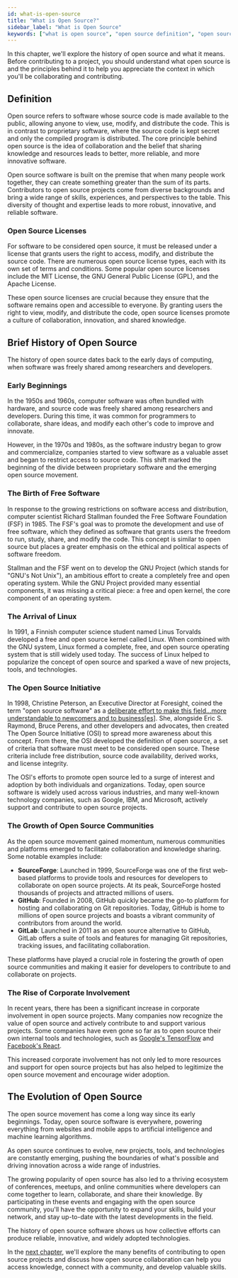 ```yaml
---
id: what-is-open-source
title: "What is Open Source?"
sidebar_label: "What is Open Source"
keywords: ["what is open source", "open source definition", "open source licenses explained", "open source history", "open source evolution", "Open Source", "Open Source Community", "open source software", "history of open source"]
---
```


In this chapter, we'll explore the history of open source and what it means. Before contributing to a project, you should understand what open source is and the principles behind it to help you appreciate the context in which you'll be collaborating and contributing.

## Definition

Open source refers to software whose source code is made available to the public, allowing anyone to view, use, modify, and distribute the code. This is in contrast to proprietary software, where the source code is kept secret and only the compiled program is distributed. The core principle behind open source is the idea of collaboration and the belief that sharing knowledge and resources leads to better, more reliable, and more innovative software.

Open source software is built on the premise that when many people work together, they can create something greater than the sum of its parts. Contributors to open source projects come from diverse backgrounds and bring a wide range of skills, experiences, and perspectives to the table. This diversity of thought and expertise leads to more robust, innovative, and reliable software.

### Open Source Licenses

For software to be considered open source, it must be released under a license that grants users the right to access, modify, and distribute the source code. There are numerous open source license types, each with its own set of terms and conditions. Some popular open source licenses include the MIT License, the GNU General Public License (GPL), and the Apache License.

These open source licenses are crucial because they ensure that the software remains open and accessible to everyone. By granting users the right to view, modify, and distribute the code, open source licenses promote a culture of collaboration, innovation, and shared knowledge.

## Brief History of Open Source

The history of open source dates back to the early days of computing, when software was freely shared among researchers and developers.

### Early Beginnings

In the 1950s and 1960s, computer software was often bundled with hardware, and source code was freely shared among researchers and developers. During this time, it was common for programmers to collaborate, share ideas, and modify each other's code to improve and innovate.

However, in the 1970s and 1980s, as the software industry began to grow and commercialize, companies started to view software as a valuable asset and began to restrict access to source code. This shift marked the beginning of the divide between proprietary software and the emerging open source movement.

### The Birth of Free Software

In response to the growing restrictions on software access and distribution, computer scientist Richard Stallman founded the Free Software Foundation (FSF) in 1985. The FSF's goal was to promote the development and use of free software, which they defined as software that grants users the freedom to run, study, share, and modify the code. This concept is similar to open source but places a greater emphasis on the ethical and political aspects of software freedom.

Stallman and the FSF went on to develop the GNU Project (which stands for "GNU's Not Unix"), an ambitious effort to create a completely free and open operating system. While the GNU Project provided many essential components, it was missing a critical piece: a free and open kernel, the core component of an operating system.

### The Arrival of Linux

In 1991, a Finnish computer science student named Linus Torvalds developed a free and open source kernel called Linux. When combined with the GNU system, Linux formed a complete, free, and open source operating system that is still widely used today. The success of Linux helped to popularize the concept of open source and sparked a wave of new projects, tools, and technologies.

### The Open Source Initiative

In 1998, Christine Peterson, an Executive Director at Foresight, coined the term "open source software" as a [deliberate effort to make this field...more understandable to newcomers and to business[es]](https://opensource.com/article/18/2/coining-term-open-source-software). She, alongside Eric S. Raymond, Bruce Perens, and other developers and advocates, then created The Open Source Initiative (OSI) to spread more awareness about this concept. From there, the OSI developed the definition of open source, a set of criteria that software must meet to be considered open source. These criteria include free distribution, source code availability, derived works, and license integrity.

The OSI's efforts to promote open source led to a surge of interest and adoption by both individuals and organizations. Today, open source software is widely used across various industries, and many well-known technology companies, such as Google, IBM, and Microsoft, actively support and contribute to open source projects.

### The Growth of Open Source Communities

As the open source movement gained momentum, numerous communities and platforms emerged to facilitate collaboration and knowledge sharing. Some notable examples include:

- **SourceForge**: Launched in 1999, SourceForge was one of the first web-based platforms to provide tools and resources for developers to collaborate on open source projects. At its peak, SourceForge hosted thousands of projects and attracted millions of users.
- **GitHub**: Founded in 2008, GitHub quickly became the go-to platform for hosting and collaborating on Git repositories. Today, GitHub is home to millions of open source projects and boasts a vibrant community of contributors from around the world.
- **GitLab**: Launched in 2011 as an open source alternative to GitHub, GitLab offers a suite of tools and features for managing Git repositories, tracking issues, and facilitating collaboration.

These platforms have played a crucial role in fostering the growth of open source communities and making it easier for developers to contribute to and collaborate on projects.

### The Rise of Corporate Involvement

In recent years, there has been a significant increase in corporate involvement in open source projects. Many companies now recognize the value of open source and actively contribute to and support various projects. Some companies have even gone so far as to open source their own internal tools and technologies, such as [Google's TensorFlow](https://opensource.google/projects/tensorflow) and [Facebook's React](https://opensource.fb.com/projects/react/).

This increased corporate involvement has not only led to more resources and support for open source projects but has also helped to legitimize the open source movement and encourage wider adoption.

## The Evolution of Open Source

The open source movement has come a long way since its early beginnings. Today, open source software is everywhere, powering everything from websites and mobile apps to artificial intelligence and machine learning algorithms.

As open source continues to evolve, new projects, tools, and technologies are constantly emerging, pushing the boundaries of what's possible and driving innovation across a wide range of industries.

The growing popularity of open source has also led to a thriving ecosystem of conferences, meetups, and online communities where developers can come together to learn, collaborate, and share their knowledge. By participating in these events and engaging with the open source community, you'll have the opportunity to expand your skills, build your network, and stay up-to-date with the latest developments in the field.

The history of open source software shows us how collective efforts can produce reliable, innovative, and widely adopted technologies.

In the [next chapter](why-open-source.md), we'll explore the many benefits of contributing to open source projects and discuss how open source collaboration can help you access knowledge, connect with a community, and develop valuable skills.
